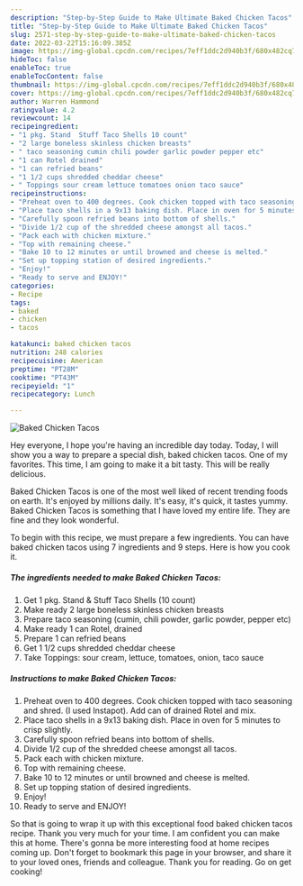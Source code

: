 ```yaml
---
description: "Step-by-Step Guide to Make Ultimate Baked Chicken Tacos"
title: "Step-by-Step Guide to Make Ultimate Baked Chicken Tacos"
slug: 2571-step-by-step-guide-to-make-ultimate-baked-chicken-tacos
date: 2022-03-22T15:16:09.385Z
image: https://img-global.cpcdn.com/recipes/7eff1ddc2d940b3f/680x482cq70/baked-chicken-tacos-recipe-main-photo.jpg
hideToc: false
enableToc: true
enableTocContent: false
thumbnail: https://img-global.cpcdn.com/recipes/7eff1ddc2d940b3f/680x482cq70/baked-chicken-tacos-recipe-main-photo.jpg
cover: https://img-global.cpcdn.com/recipes/7eff1ddc2d940b3f/680x482cq70/baked-chicken-tacos-recipe-main-photo.jpg
author: Warren Hammond
ratingvalue: 4.2
reviewcount: 14
recipeingredient:
- "1 pkg. Stand  Stuff Taco Shells 10 count"
- "2 large boneless skinless chicken breasts"
- " taco seasoning cumin chili powder garlic powder pepper etc"
- "1 can Rotel drained"
- "1 can refried beans"
- "1 1/2 cups shredded cheddar cheese"
- " Toppings sour cream lettuce tomatoes onion taco sauce"
recipeinstructions:
- "Preheat oven to 400 degrees. Cook chicken topped with taco seasoning and shred. (I used Instapot). Add can of drained Rotel and mix."
- "Place taco shells in a 9x13 baking dish. Place in oven for 5 minutes to crisp slightly."
- "Carefully spoon refried beans into bottom of shells."
- "Divide 1/2 cup of the shredded cheese amongst all tacos."
- "Pack each with chicken mixture."
- "Top with remaining cheese."
- "Bake 10 to 12 minutes or until browned and cheese is melted."
- "Set up topping station of desired ingredients."
- "Enjoy!"
- "Ready to serve and ENJOY!"
categories:
- Recipe
tags:
- baked
- chicken
- tacos

katakunci: baked chicken tacos 
nutrition: 248 calories
recipecuisine: American
preptime: "PT28M"
cooktime: "PT43M"
recipeyield: "1"
recipecategory: Lunch

---
```



![Baked Chicken Tacos](https://img-global.cpcdn.com/recipes/7eff1ddc2d940b3f/680x482cq70/baked-chicken-tacos-recipe-main-photo.jpg)

Hey everyone, I hope you're having an incredible day today. Today, I will show you a way to prepare a special dish, baked chicken tacos. One of my favorites. This time, I am going to make it a bit tasty. This will be really delicious.

Baked Chicken Tacos is one of the most well liked of recent trending foods on earth. It's enjoyed by millions daily. It's easy, it's quick, it tastes yummy. Baked Chicken Tacos is something that I have loved my entire life. They are fine and they look wonderful.




To begin with this recipe, we must prepare a few ingredients. You can have baked chicken tacos using 7 ingredients and 9 steps. Here is how you cook it.

<!--inarticleads1-->

##### The ingredients needed to make Baked Chicken Tacos:

1. Get 1 pkg. Stand &amp; Stuff Taco Shells (10 count)
1. Make ready 2 large boneless skinless chicken breasts
1. Prepare  taco seasoning (cumin, chili powder, garlic powder, pepper etc)
1. Make ready 1 can Rotel, drained
1. Prepare 1 can refried beans
1. Get 1 1/2 cups shredded cheddar cheese
1. Take  Toppings: sour cream, lettuce, tomatoes, onion, taco sauce




<!--inarticleads2-->

##### Instructions to make Baked Chicken Tacos:

1. Preheat oven to 400 degrees. Cook chicken topped with taco seasoning and shred. (I used Instapot). Add can of drained Rotel and mix.
1. Place taco shells in a 9x13 baking dish. Place in oven for 5 minutes to crisp slightly.
1. Carefully spoon refried beans into bottom of shells.
1. Divide 1/2 cup of the shredded cheese amongst all tacos.
1. Pack each with chicken mixture.
1. Top with remaining cheese.
1. Bake 10 to 12 minutes or until browned and cheese is melted.
1. Set up topping station of desired ingredients.
1. Enjoy!
1. Ready to serve and ENJOY!



So that is going to wrap it up with this exceptional food baked chicken tacos recipe. Thank you very much for your time. I am confident you can make this at home. There's gonna be more interesting food at home recipes coming up. Don't forget to bookmark this page in your browser, and share it to your loved ones, friends and colleague. Thank you for reading. Go on get cooking!
